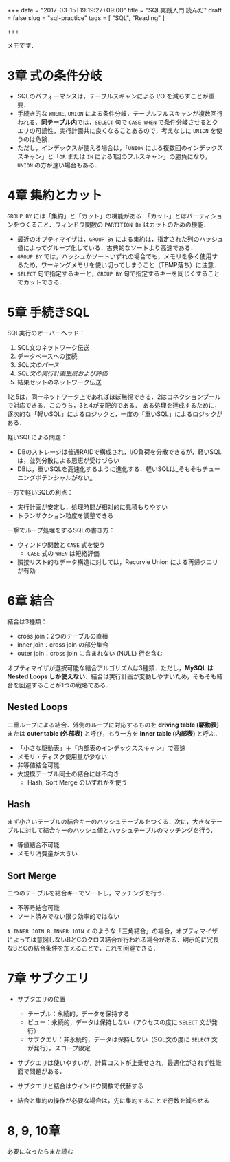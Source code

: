 +++
date = "2017-03-15T19:19:27+09:00"
title = "SQL実践入門 読んだ"
draft = false
slug = "sql-practice"
tags = [ "SQL", "Reading" ]

+++


メモです．

# 3章 式の条件分岐
- SQLのパフォーマンスは，テーブルスキャンによる I/O を減らすことが重要．
- 手続き的な `WHERE`, `UNION` による条件分岐，テーブルフルスキャンが複数回行われる．**同テーブル内**では，`SELECT` 句で `CASE WHEN` で条件分岐させるとクエリの可読性，実行計画共に良くなることあるので，考えなしに `UNION` を使うのは危険．
- ただし，インデックスが使える場合は，「`UNION` による複数回のインデックススキャン」と「`OR` または `IN` による1回のフルスキャン」の勝負になり，`UNION` の方が速い場合もある．

# 4章 集約とカット
`GROUP BY` には「集約」と「カット」の機能がある．「カット」とはパーティションをつくること．ウィンドウ関数の `PARTITION BY` はカットのための機能．

- 最近のオプティマイザは，`GROUP BY` による集約は，指定された列のハッシュ値によってグループ化している．古典的なソートより高速である．
- `GROUP BY` では，ハッシュかソートいずれの場合でも，メモリを多く使用するため，ワーキングメモリを使い切ってしまうこと（TEMP落ち）に注意．
- `SELECT` 句で指定するキーと，`GROUP BY` 句で指定するキーを同じくすることでカットできる．

# 5章 手続きSQL

SQL実行のオーバーヘッド：

1. SQL文のネットワーク伝送  
2. データベースへの接続  
3. _SQL文のパース_  
4. _SQL文の実行計画生成および評価_  
5. 結果セットのネットワーク伝送  

1と5は，同一ネットワーク上であればほぼ無視できる．2はコネクションプールで対応できる．このうち，3と4が支配的である．
ある処理を達成するために，逐次的な「軽いSQL」によるロジックと，一度の「重いSQL」によるロジックがある．

軽いSQLによる問題：

- DBのストレージは普通RAIDで構成され，I/O負荷を分散できるが，軽いSQLは，並列分散による恩恵が受けづらい  
- DBは，重いSQLを高速化するように進化する．軽いSQLは_そもそもチューニングポテンシャルがない_  

一方で軽いSQLの利点：

- 実行計画が安定し，処理時間が相対的に見積もりやすい  
- トランザクション粒度を調整できる

一撃でループ処理をするSQLの書き方：

- ウィンドウ関数と `CASE` 式を使う  
  - `CASE` 式の `WHEN` は短絡評価  
- 隣接リスト的なデータ構造に対しては，Recurvie Union による再帰クエリが有効   

# 6章 結合
結合は3種類：

- cross join：2つのテーブルの直積  
- inner join：cross join の部分集合  
- outer join：cross join に含まれない (NULL) 行を含む

オプティマイザが選択可能な結合アルゴリズムは3種類．ただし，**MySQL は Nested Loops しか使えない**．結合は実行計画が変動しやすいため，そもそも結合を回避することが1つの戦略である．

## Nested Loops
二重ループによる結合．外側のループに対応するものを **driving table (駆動表)** または **outer table (外部表)** と呼び，もう一方を **inner table (内部表)** と呼ぶ．

- 「小さな駆動表」＋「内部表のインデックススキャン」で高速  
- メモリ・ディスク使用量が少ない  
- 非等値結合可能  
- 大規模テーブル同士の結合には不向き  
  - Hash, Sort Merge のいずれかを使う  
  

## Hash
まず小さいテーブルの結合キーのハッシュテーブルをつくる．次に，大きなテーブルに対して結合キーのハッシュ値とハッシュテーブルのマッチングを行う．

- 等値結合不可能  
- メモリ消費量が大きい

## Sort Merge  
二つのテーブルを結合キーでソートし，マッチングを行う．

- 不等号結合可能  
- ソート済みでない限り効率的ではない

`A INNER JOIN B INNER JOIN C` のような「三角結合」の場合，オプティマイザによっては意図しないBとCのクロス結合が行われる場合がある．明示的に冗長なBとCの結合条件を加えることで，これを回避できる．

# 7章 サブクエリ

- サブクエリの位置  
  - テーブル：永続的，データを保持する  
  - ビュー：永続的，データは保持しない（アクセスの度に `SELECT` 文が発行）  
  - サブクエリ：非永続的，データは保持しない（SQL文の度に `SELECT` 文が発行），スコープ限定


- サブクエリは使いやすいが，計算コストが上乗せされ，最適化がされず性能面で問題がある．
- サブクエリと結合はウインドウ関数で代替する
- 結合と集約の操作が必要な場合は，先に集約することで行数を減らせる

# 8, 9, 10章
必要になったらまた読む






